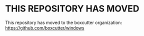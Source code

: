THIS REPOSITORY HAS MOVED
=========================

This repository has moved to the boxcutter organization:
https://github.com/boxcutter/windows
